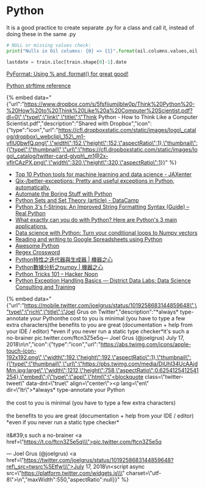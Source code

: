 # Python

It is a good practice to create separate .py for a class and call it, instead of doing these in the same .py 



```python
# NULL or missing values check:
print("Nulls in Oil columns: {0} => {1}".format(oil.columns.values,oil.isnull().any().values))

lastdate = train.iloc[train.shape[0]-1].date
```

[PyFormat: Using % and .format\(\) for great good!](https://pyformat.info/)

[Python strftime reference](http://strftime.org/)

{% embed data="{\"url\":\"https://www.dropbox.com/s/5fsfiiumjjblw0p/Think%20Python%20-%20How%20to%20Think%20Like%20a%20Computer%20Scientist.pdf?dl=0\",\"type\":\"link\",\"title\":\"Think Python - How to Think Like a Computer Scientist.pdf\",\"description\":\"Shared with Dropbox\",\"icon\":{\"type\":\"icon\",\"url\":\"https://cfl.dropboxstatic.com/static/images/logo\_catalog/dropbox\_webclip\_152\_m1-vflU0bwfQ.png\",\"width\":152,\"height\":152,\"aspectRatio\":1},\"thumbnail\":{\"type\":\"thumbnail\",\"url\":\"https://cfl.dropboxstatic.com/static/images/logo\_catalog/twitter-card-glyph\_m1@2x-vflrCAzPX.png\",\"width\":320,\"height\":320,\"aspectRatio\":1}}" %}

* [Top 10 Python tools for machine learning and data science - JAXenter](https://jaxenter.com/top-10-python-tools-ml-and-data-143764.html)
* [Qix-/better-exceptions: Pretty and useful exceptions in Python, automatically.](https://github.com/Qix-/better-exceptions)
* [Automate the Boring Stuff with Python](https://automatetheboringstuff.com/)
* [Python Sets and Set Theory \(article\) - DataCamp](https://www.datacamp.com/community/tutorials/sets-in-python)
* [Python 3's f-Strings: An Improved String Formatting Syntax \(Guide\) – Real Python](https://realpython.com/python-f-strings/)
* [What exactly can you do with Python? Here are Python's 3 main applications.](https://medium.freecodecamp.org/what-can-you-do-with-python-the-3-main-applications-518db9a68a78)
* [Data science with Python: Turn your conditional loops to Numpy vectors](https://towardsdatascience.com/data-science-with-python-turn-your-conditional-loops-to-numpy-vectors-9484ff9c622e)
* [Reading and writing to Google Spreadsheets using Python](https://www.interviewqs.com/blog/pythonsheets)
* [Awesome Python](https://awesome-python.com/)
* [Regex Crossword](https://regexcrossword.com/)
* [Python特性之迭代器與生成器 \| 機器之心](https://www.jiqizhixin.com/articles/2018-07-18)
* [Python數據分析之numpy \| 機器之心](https://www.jiqizhixin.com/articles/2018-07-18-2)
* [Python Tricks 101 – Hacker Noon](https://hackernoon.com/python-tricks-101-2836251922e0)
* [Python Exception Handling Basics — District Data Labs: Data Science Consulting and Training](https://www.districtdatalabs.com/python-exception-handling-basics)



{% embed data="{\"url\":\"https://mobile.twitter.com/joelgrus/status/1019258683144859648\",\"type\":\"rich\",\"title\":\"Joel Grus on Twitter\",\"description\":\"\*always\* type-annotate your Pythonthe cost to you is minimal \(you have to type a few extra characters\)the benefits to you are great \(documentation + help from your IDE / editor\) \*even if you never run a static type checker\*it\'s such a no-brainer pic.twitter.com/ftcn3Z5e5q— Joel Grus \(@joelgrus\) July 17, 2018\\n\\n\",\"icon\":{\"type\":\"icon\",\"url\":\"https://abs.twimg.com/icons/apple-touch-icon-192x192.png\",\"width\":192,\"height\":192,\"aspectRatio\":1},\"thumbnail\":{\"type\":\"thumbnail\",\"url\":\"https://pbs.twimg.com/media/DiUhl34UcAAjdMm.jpg:large\",\"width\":1212,\"height\":758,\"aspectRatio\":0.6254125412541254},\"embed\":{\"type\":\"app\",\"html\":\"<blockquote class=\\\"twitter-tweet\\\" data-dnt=\\\"true\\\" align=\\\"center\\\"><p lang=\\\"en\\\" dir=\\\"ltr\\\">\*always\* type-annotate your Python<br><br>the cost to you is minimal \(you have to type a few extra characters\)<br><br>the benefits to you are great \(documentation + help from your IDE / editor\) \*even if you never run a static type checker\*<br><br>it&\#39;s such a no-brainer <a href=\\\"https://t.co/ftcn3Z5e5q\\\">pic.twitter.com/ftcn3Z5e5q</a></p>&mdash; Joel Grus \(@joelgrus\) <a href=\\\"https://twitter.com/joelgrus/status/1019258683144859648?ref\_src=twsrc%5Etfw\\\">July 17, 2018</a></blockquote>\\n<script async src=\\\"https://platform.twitter.com/widgets.js\\\" charset=\\\"utf-8\\\"></script>\\n\",\"maxWidth\":550,\"aspectRatio\":null}}" %}

